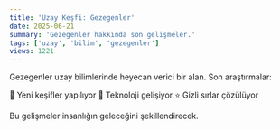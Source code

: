 ```yaml
---
title: 'Uzay Keşfi: Gezegenler'
date: 2025-06-21
summary: 'Gezegenler hakkında son gelişmeler.'
tags: ['uzay', 'bilim', 'gezegenler']
views: 1221
---
```


Gezegenler uzay bilimlerinde heyecan verici bir alan. Son araştırmalar:

🚀 Yeni keşifler yapılıyor
🌌 Teknoloji gelişiyor
⭐ Gizli sırlar çözülüyor

Bu gelişmeler insanlığın geleceğini şekillendirecek.